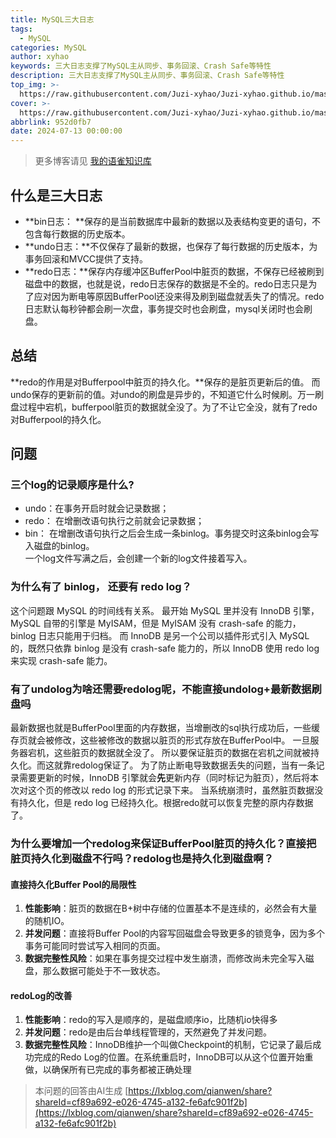 ```yaml
---
title: MySQL三大日志
tags:
  - MySQL
categories: MySQL
author: xyhao
keywords: 三大日志支撑了MySQL主从同步、事务回滚、Crash Safe等特性
description: 三大日志支撑了MySQL主从同步、事务回滚、Crash Safe等特性
top_img: >-
  https://raw.githubusercontent.com/Juzi-xyhao/Juzi-xyhao.github.io/master/assets/articleCover/2024-07-13-log.png
cover: >-
  https://raw.githubusercontent.com/Juzi-xyhao/Juzi-xyhao.github.io/master/assets/articleCover/2024-07-13-log.png
abbrlink: 952d0fb7
date: 2024-07-13 00:00:00
---
```


> 更多博客请见 [我的语雀知识库](https://www.yuque.com/u41117719/xd1qgc)

## 什么是三大日志

- **bin日志： **保存的是当前数据库中最新的数据以及表结构变更的语句，不包含每行数据的历史版本。
- **undo日志：**不仅保存了最新的数据，也保存了每行数据的历史版本，为事务回滚和MVCC提供了支持。
- **redo日志：**保存内存缓冲区BufferPool中脏页的数据，不保存已经被刷到磁盘中的数据，也就是说，redo日志保存的数据是不全的。redo日志只是为了应对因为断电等原因BufferPool还没来得及刷到磁盘就丢失了的情况。redo日志默认每秒钟都会刷一次盘，事务提交时也会刷盘，mysql关闭时也会刷盘。

## 总结
**redo的作用是对Bufferpool中脏页的持久化。**保存的是脏页更新后的值。
而undo保存的更新前的值。对undo的刷盘是异步的，不知道它什么时候刷。万一刷盘过程中宕机，bufferpool脏页的数据就全没了。为了不让它全没，就有了redo对Bufferpool的持久化。

## 问题
### 三个log的记录顺序是什么?
- undo：在事务开启时就会记录数据；
- redo： 在增删改语句执行之前就会记录数据；
- bin： 在增删改语句执行之后会生成一条binlog。事务提交时这条binlog会写入磁盘的binlog。  
一个log文件写满之后，会创建一个新的log文件接着写入。

### 为什么有了 binlog， 还要有 redo log？
这个问题跟 MySQL 的时间线有关系。
最开始 MySQL 里并没有 InnoDB 引擎，MySQL 自带的引擎是 MyISAM，但是 MyISAM 没有 crash-safe 的能力，binlog 日志只能用于归档。
而 InnoDB 是另一个公司以插件形式引入 MySQL 的，既然只依靠 binlog 是没有 crash-safe 能力的，所以 InnoDB 使用 redo log 来实现 crash-safe 能力。


### 有了undolog为啥还需要redolog呢，不能直接undolog+最新数据刷盘吗

最新数据也就是BufferPool里面的内存数据，当增删改的sql执行成功后，一些缓存页就会被修改，这些被修改的数据以脏页的形式存放在BufferPool中。
一旦服务器宕机，这些脏页的数据就全没了。
所以要保证脏页的数据在宕机之间就被持久化。而这就靠redolog保证了。
为了防止断电导致数据丢失的问题，当有一条记录需要更新的时候，InnoDB 引擎就会**先**更新内存（同时标记为脏页），然后将本次对这个页的修改以 redo log 的形式记录下来。
当系统崩溃时，虽然脏页数据没有持久化，但是 redo log 已经持久化。根据redo就可以恢复完整的原内存数据了。


### 为什么要增加一个redolog来保证BufferPool脏页的持久化？直接把脏页持久化到磁盘不行吗？redolog也是持久化到磁盘啊？

#### 直接持久化Buffer Pool的局限性

1. **性能影响**：脏页的数据在B+树中存储的位置基本不是连续的，必然会有大量的随机IO。
2. **并发问题**：直接将Buffer Pool的内容写回磁盘会导致更多的锁竞争，因为多个事务可能同时尝试写入相同的页面。
3. **数据完整性风险**：如果在事务提交过程中发生崩溃，而修改尚未完全写入磁盘，那么数据可能处于不一致状态。
#### redoLog的改善

1. **性能影响**：redo的写入是顺序的，是磁盘顺序io，比随机io快得多
2. **并发问题**：redo是由后台单线程管理的，天然避免了并发问题。
3. **数据完整性风险**：InnoDB维护一个叫做Checkpoint的机制，它记录了最后成功完成的Redo Log的位置。在系统重启时，InnoDB可以从这个位置开始重做，以确保所有已完成的事务都被正确处理

> 本问题的回答由AI生成
> [https://lxblog.com/qianwen/share?shareId=cf89a692-e026-4745-a132-fe6afc901f2b](https://lxblog.com/qianwen/share?shareId=cf89a692-e026-4745-a132-fe6afc901f2b)


